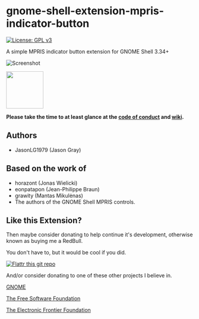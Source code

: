 # gnome-shell-extension-mpris-indicator-button
[![License: GPL v3](https://img.shields.io/badge/License-GPL%20v3-blue.svg)](https://www.gnu.org/licenses/gpl-3.0)

 A simple MPRIS indicator button extension for GNOME Shell 3.34+

![Screenshot](https://github.com/JasonLG1979/gnome-shell-extensions-mpris-indicator-button/blob/master/data/Screenshot.png)

[<img src="https://github.com/JasonLG1979/gnome-shell-extensions-mpris-indicator-button/blob/master/data/get-it-on-ego.svg?sanitize=true" height="100">](https://extensions.gnome.org/extension/1379/mpris-indicator-button/)

<b>Please take the time to at least glance at the [code of conduct](https://github.com/JasonLG1979/gnome-shell-extensions-mpris-indicator-button/blob/master/CODE_OF_CONDUCT.md) and [wiki](https://github.com/JasonLG1979/gnome-shell-extensions-mpris-indicator-button/wiki).</b>
 
## Authors
  * JasonLG1979 (Jason Gray)

## Based on the work of
* horazont (Jonas Wielicki)
* eonpatapon (Jean-Philippe Braun)
* grawity (Mantas Mikulėnas)
* The authors of the GNOME Shell MPRIS controls.

## Like this Extension?

Then maybe consider donating to help continue it's development, otherwise known as buying me a RedBull.

You don't have to, but it would be cool if you did.

[![Flattr this git repo](https://api.flattr.com/button/flattr-badge-large.png)](https://flattr.com/submit/auto?user_id=JasonLG1979&url=https://github.com/JasonLG1979/gnome-shell-extensions-mpris-indicator-button)

And/or consider donating to one of these other projects I believe in.

[GNOME](https://www.gnome.org/support-gnome/donate/)

[The Free Software Foundation](https://www.fsf.org/about/ways-to-donate/)

[The Electronic Frontier Foundation](https://supporters.eff.org/donate/)
